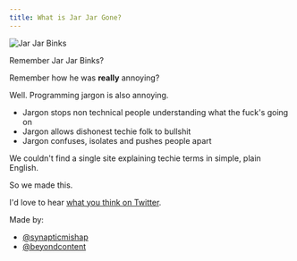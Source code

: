 ```yaml
---
title: What is Jar Jar Gone?
---
```


![Jar Jar Binks](http://www.gannett-cdn.com/-mm-/7420484b74b75a2c735248dcda61358fb389f70a/c=0-30-1058-628&r=x329&c=580x326/local/-/media/2015/12/06/USATODAY/USATODAY/635850267481025932-JARJAR-1553719.JPG)

Remember Jar Jar Binks?

Remember how he was **really** annoying?

Well. Programming jargon is also annoying.

* Jargon stops non technical people understanding what the fuck's going on
* Jargon allows dishonest techie folk to bullshit
* Jargon confuses, isolates and pushes people apart

We couldn't find a single site explaining techie terms in simple, plain English.

So we made this.

I'd love to hear [what you think on Twitter](http://twitter.com/synapticmishap).

Made by:
* [@synapticmishap](http://twitter.com/synapticmishap)
* [@beyondcontent](http://twitter.com/beyondcontent)
